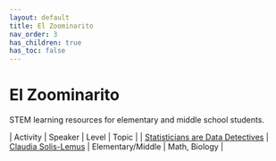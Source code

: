 ```yaml
---
layout: default
title: El Zoominarito
nav_order: 3
has_children: true
has_toc: false
---
```


# El Zoominarito

STEM learning resources for elementary and middle school students.

| Activity | Speaker | Level | Topic |
| [Statisticians are Data Detectives]((https://solislemuslab.github.io/el-zoominario/topics/zoominario-kids/marbles.html)) | [Claudia Solis-Lemus](https://solislemuslab.github.io/) | Elementary/Middle | Math, Biology |